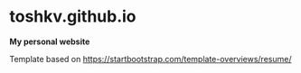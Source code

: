 # toshkv.github.io
**My personal website**  
  
Template based on https://startbootstrap.com/template-overviews/resume/ 
